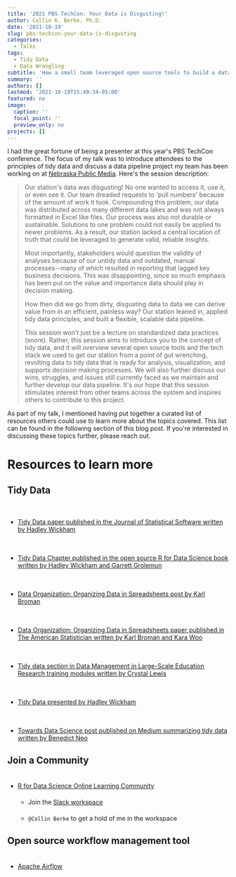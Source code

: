 ```yaml
---
title: '2021 PBS TechCon: Your Data is Disgusting!'
author: Collin K. Berke, Ph.D.
date: '2021-10-19'
slug: pbs-techcon-your-data-is-disgusting
categories:
  - Talks
tags:
  - Tidy Data
  - Data Wrangling
subtitle: 'How a small team leveraged open source tools to build a data pipeline'
summary: ''
authors: []
lastmod: '2021-10-19T15:49:34-05:00'
featured: no
image:
  caption: ''
  focal_point: ''
  preview_only: no
projects: []
---
```


I had the great fortune of being a presenter at this year's PBS TechCon conference. The focus of my talk was to introduce attendees to the principles of tidy data and discuss a data pipeline project my team has been working on at [Nebraska Public Media](https://www.nebraskapublicmedia.org). Here's the session description:

<style>
li {
  padding-top: 20px
}
</style>

> Our station's data was disgusting! No one wanted to access it, use it, or even see it. Our team dreaded requests to 'pull numbers' because of the amount of work it took. Compounding this problem, our data was distributed across many different data lakes and was not always formatted in Excel like files. Our process was also not durable or sustainable. Solutions to one problem could not easily be applied to newer problems. As a result, our station lacked a central location of truth that could be leveraged to generate valid, reliable insights.
>
> Most importantly, stakeholders would question the validity of analyses because of our untidy data and outdated, manual processes--many of which resulted in reporting that lagged key business decisions. This was disappointing, since so much emphasis has been put on the value and importance data should play in decision making.
>
> How then did we go from dirty, disgusting data to data we can derive value from in an efficient, painless way? Our station leaned in, applied tidy data principles, and built a flexible, scalable data pipeline.
>
> This session won't just be a lecture on standardized data practices (snore). Rather, this session aims to introduce you to the concept of tidy data, and it will overview several open source tools and the tech stack we used to get our station from a point of gut wrenching, revolting data to tidy data that is ready for analysis, visualization, and supports decision making processes. We will also further discuss our wins, struggles, and issues still currently faced as we maintain and further develop our data pipeline. It's our hope that this session stimulates interest from other teams across the system and inspires others to contribute to this project.

As part of my talk, I mentioned having put together a curated list of resources others could use to learn more about the topics covered. This list can be found in the following section of this blog post. If you're interested in discussing these topics further, please reach out.

# Resources to learn more

## Tidy Data

* [Tidy Data paper published in the Journal of Statistical Software written by Hadley Wickham](http://www.jstatsoft.org/v59/i10/paper)

* [Tidy Data Chapter published in the open source R for Data Science book written by Hadley Wickham and Garrett Grolemun](https://r4ds.had.co.nz/tidy-data.html)

* [Data Organization: Organizing Data in Spreadsheets post by Karl Broman](https://kbroman.org/dataorg/)

* [Data Organization: Organizing Data in Spreadsheets paper published in The American Statistician written by Karl Broman and Kara Woo](https://www.tandfonline.com/doi/full/10.1080/00031305.2017.1375989)

* [Tidy data section in Data Management in Large-Scale Education Research training modules written by Crystal Lewis](https://cghlewis.github.io/mpsi-data-training/training_4.html#Tidy_data)

* [Tidy Data presented by Hadley Wickham](https://vimeo.com/33727555)

* [Towards Data Science post published on Medium summarizing tidy data written by Benedict Neo](https://towardsdatascience.com/what-is-tidy-data-d58bb9ad2458)

## Join a Community

* [R for Data Science Online Learning Community](https://www.rfordatasci.com/)
   -   Join the [Slack workspace](http://r4ds.io/join)
   -   `@Collin Berke` to get a hold of me in the workspace

## Open source workflow management tool

* [Apache Airflow](https://airflow.apache.org/)
